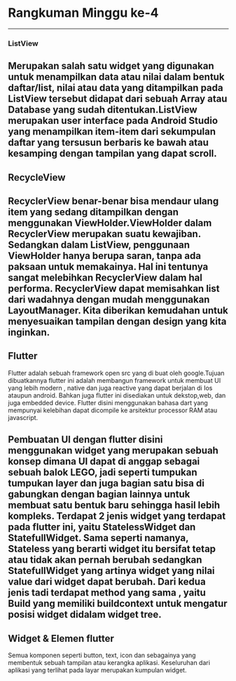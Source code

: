 # Rangkuman Minggu ke-4
---
### ListView

Merupakan salah satu widget yang digunakan untuk menampilkan data atau nilai dalam bentuk daftar/list, nilai atau data yang ditampilkan pada ListView tersebut didapat dari sebuah Array atau Database yang sudah ditentukan.ListView merupakan user interface pada Android Studio yang menampilkan item-item dari sekumpulan daftar yang tersusun berbaris ke bawah atau kesamping dengan tampilan yang dapat scroll.
---
## RecycleView

RecyclerView benar-benar bisa mendaur ulang item yang sedang ditampilkan dengan menggunakan ViewHolder.ViewHolder dalam RecyclerView merupakan suatu kewajiban. Sedangkan dalam ListView, penggunaan ViewHolder hanya berupa saran, tanpa ada paksaan untuk memakainya. Hal ini tentunya sangat melebihkan RecyclerView dalam hal performa. RecyclerView dapat memisahkan list dari wadahnya dengan mudah menggunakan LayoutManager. Kita diberikan kemudahan untuk menyesuaikan tampilan dengan design yang kita inginkan.
---
## Flutter

Flutter adalah sebuah framework open src yang di buat oleh google.Tujuan dibuatkannya flutter ini adalah membangun framework untuk membuat UI yang lebih modern , native dan juga reactive yang dapat berjalan di Ios ataupun android. Bahkan juga flutter ini disediakan untuk dekstop,web, dan juga embedded device.
Flutter disini menggunakan bahasa dart yang mempunyai kelebihan dapat dicompile ke arsitektur processor RAM atau javascript.

Pembuatan UI dengan flutter disini menggunakan widget yang merupakan sebuah konsep dimana UI dapat di anggap sebagai sebuah balok LEGO, jadi seperti tumpukan tumpukan layer dan juga bagian satu bisa di gabungkan dengan bagian lainnya untuk membuat satu bentuk baru sehingga hasil lebih kompleks.
Terdapat 2 jenis widget yang terdapat pada flutter ini, yaitu StatelessWidget dan StatefullWidget. Sama seperti namanya, Stateless yang berarti widget itu bersifat tetap atau tidak akan pernah berubah sedangkan StatefullWidget yang artinya widget yang nilai value dari widget dapat berubah.
Dari kedua jenis tadi terdapat method yang sama , yaitu Build yang memiliki buildcontext untuk mengatur posisi widget didalam widget tree.
---
## Widget & Elemen flutter

Semua komponen seperti button, text, icon dan sebagainya yang membentuk sebuah tampilan atau kerangka aplikasi. Keseluruhan dari aplikasi yang terlihat pada layar merupakan kumpulan widget.

